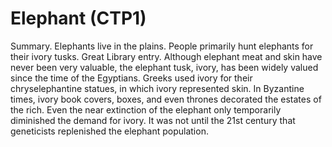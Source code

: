 # Elephant (CTP1)

Summary.
Elephants live in the plains. People primarily hunt elephants for their ivory tusks.
Great Library entry.
Although elephant meat and skin have never been very valuable, the elephant tusk, ivory, has been widely valued since the time of the Egyptians. Greeks used ivory for their chryselephantine statues, in which ivory represented skin. In Byzantine times, ivory book covers, boxes, and even thrones decorated the estates of the rich. Even the near extinction of the elephant only temporarily diminished the demand for ivory. It was not until the 21st century that geneticists replenished the elephant population.